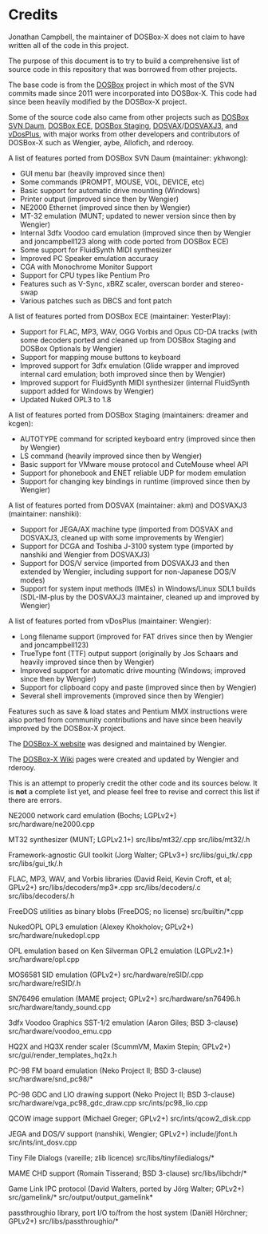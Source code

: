 Credits
=======

Jonathan Campbell, the maintainer of DOSBox-X does not claim to have written all of the code in this project.

The purpose of this document is to try to build a comprehensive list of source code in this repository that was borrowed from other projects.

The base code is from the [DOSBox](https://www.dosbox.com) project in which most of the SVN commits made since 2011 were incorporated into DOSBox-X. This code had since been heavily modified by the DOSBox-X project.

Some of the source code also came from other projects such as [DOSBox SVN Daum](http://ykhwong.x-y.net), [DOSBox ECE](https://dosboxece.yesterplay.net/), [DOSBox Staging](https://dosbox-staging.github.io/), [DOSVAX](http://radioc.web.fc2.com/soflib/dosvax/dosvax.htm)/[DOSVAXJ3](https://www.nanshiki.co.jp/software/dosvaxj3.html), and [vDosPlus](http://www.vdosplus.org/), with major works from other developers and contributors of DOSBox-X such as Wengier, aybe, Allofich, and rderooy.

A list of features ported from DOSBox SVN Daum (maintainer: ykhwong):

* GUI menu bar (heavily improved since then)
* Some commands (PROMPT, MOUSE, VOL, DEVICE, etc)
* Basic support for automatic drive mounting (Windows)
* Printer output (improved since then by Wengier)
* NE2000 Ethernet (improved since then by Wengier)
* MT-32 emulation (MUNT; updated to newer version since then by Wengier)
* Internal 3dfx Voodoo card emulation (improved since then by Wengier and joncampbell123 along with code ported from DOSBox ECE)
* Some support for FluidSynth MIDI synthesizer
* Improved PC Speaker emulation accuracy
* CGA with Monochrome Monitor Support
* Support for CPU types like Pentium Pro
* Features such as V-Sync, xBRZ scaler, overscan border and stereo-swap
* Various patches such as DBCS and font patch

A list of features ported from DOSBox ECE (maintainer: YesterPlay):

* Support for FLAC, MP3, WAV, OGG Vorbis and Opus CD-DA tracks (with some decoders ported and cleaned up from DOSBox Staging and DOSBox Optionals by Wengier)
* Support for mapping mouse buttons to keyboard
* Improved support for 3dfx emulation (Glide wrapper and improved internal card emulation; both improved since then by Wengier)
* Improved support for FluidSynth MIDI synthesizer (internal FluidSynth support added for Windows by Wengier)
* Updated Nuked OPL3 to 1.8

A list of features ported from DOSBox Staging (maintainers: dreamer and kcgen):

* AUTOTYPE command for scripted keyboard entry (improved since then by Wengier)
* LS command (heavily improved since then by Wengier)
* Basic support for VMware mouse protocol and CuteMouse wheel API
* Support for phonebook and ENET reliable UDP for modem emulation
* Support for changing key bindings in runtime (improved since then by Wengier)

A list of features ported from DOSVAX (maintainer: akm) and DOSVAXJ3 (maintainer: nanshiki):

* Support for JEGA/AX machine type (imported from DOSVAX and DOSVAXJ3, cleaned up with some improvements by Wengier)
* Support for DCGA and Toshiba J-3100 system type (imported by nanshiki and Wengier from DOSVAXJ3)
* Support for DOS/V service (imported from DOSVAXJ3 and then extended by Wengier, including support for non-Japanese DOS/V modes)
* Support for system input methods (IMEs) in Windows/Linux SDL1 builds (SDL-IM-plus by the DOSVAXJ3 maintainer, cleaned up and improved by Wengier)

A list of features ported from vDosPlus (maintainer: Wengier):

* Long filename support (improved for FAT drives since then by Wengier and joncampbell123)
* TrueType font (TTF) output support (originally by Jos Schaars and heavily improved since then by Wengier)
* Improved support for automatic drive mounting (Windows; improved since then by Wengier)
* Support for clipboard copy and paste (improved since then by Wengier)
* Several shell improvements (improved since then by Wengier)

Features such as save & load states and Pentium MMX instructions were also ported from community contributions and have since been heavily improved by the DOSBox-X project.

The [DOSBox-X website](https://dosbox-x.com) was designed and maintained by Wengier.

The [DOSBox-X Wiki](https://dosbox-x.com/wiki) pages were created and updated by Wengier and rderooy.

This is an attempt to properly credit the other code and its sources below. It is **not** a complete list yet, and please feel free to revise and correct this list if there are errors.

NE2000 network card emulation (Bochs; LGPLv2+) src/hardware/ne2000.cpp

MT32 synthesizer (MUNT; LGPLv2.1+) src/libs/mt32/.cpp src/libs/mt32/.h

Framework-agnostic GUI toolkit (Jorg Walter; GPLv3+) src/libs/gui_tk/.cpp src/libs/gui_tk/.h

FLAC, MP3, WAV, and Vorbis libraries (David Reid, Kevin Croft, et al; GPLv2+) src/libs/decoders/mp3*.cpp src/libs/decoders/.c src/libs/decoders/.h

FreeDOS utilities as binary blobs (FreeDOS; no license) src/builtin/*.cpp

NukedOPL OPL3 emulation (Alexey Khokholov; GPLv2+) src/hardware/nukedopl.cpp

OPL emulation based on Ken Silverman OPL2 emulation (LGPLv2.1+) src/hardware/opl.cpp

MOS6581 SID emulation (GPLv2+) src/hardware/reSID/.cpp src/hardware/reSID/.h

SN76496 emulation (MAME project; GPLv2+) src/hardware/sn76496.h src/hardware/tandy_sound.cpp

3dfx Voodoo Graphics SST-1/2 emulation (Aaron Giles; BSD 3-clause) src/hardware/voodoo_emu.cpp

HQ2X and HQ3X render scaler (ScummVM, Maxim Stepin; GPLv2+) src/gui/render_templates_hq2x.h

PC-98 FM board emulation (Neko Project II; BSD 3-clause) src/hardware/snd_pc98/*

PC-98 GDC and LIO drawing support (Neko Project II; BSD 3-clause) src/hardware/vga_pc98_gdc_draw.cpp src/ints/pc98_lio.cpp

QCOW image support (Michael Greger; GPLv2+) src/ints/qcow2_disk.cpp

JEGA and DOS/V support (nanshiki, Wengier; GPLv2+) include/jfont.h src/ints/int_dosv.cpp

Tiny File Dialogs (vareille; zlib licence) src/libs/tinyfiledialogs/*

MAME CHD support (Romain Tisserand; BSD 3-clause) src/libs/libchdr/*

Game Link IPC protocol (David Walters, ported by Jörg Walter; GPLv2+) src/gamelink/* src/output/output_gamelink*

passthroughio library, port I/O to/from the host system (Daniël Hörchner; GPLv2+) src/libs/passthroughio/*
